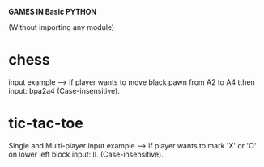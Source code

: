 **GAMES IN Basic PYTHON**

(Without importing any module)

# chess

input example --> if player wants to move black pawn from A2 to A4 tthen input: bpa2a4 (Case-insensitive).


# tic-tac-toe

Single and Multi-player
input example --> if player wants to mark 'X' or 'O' on lower left block input: lL (Case-insensitive).

